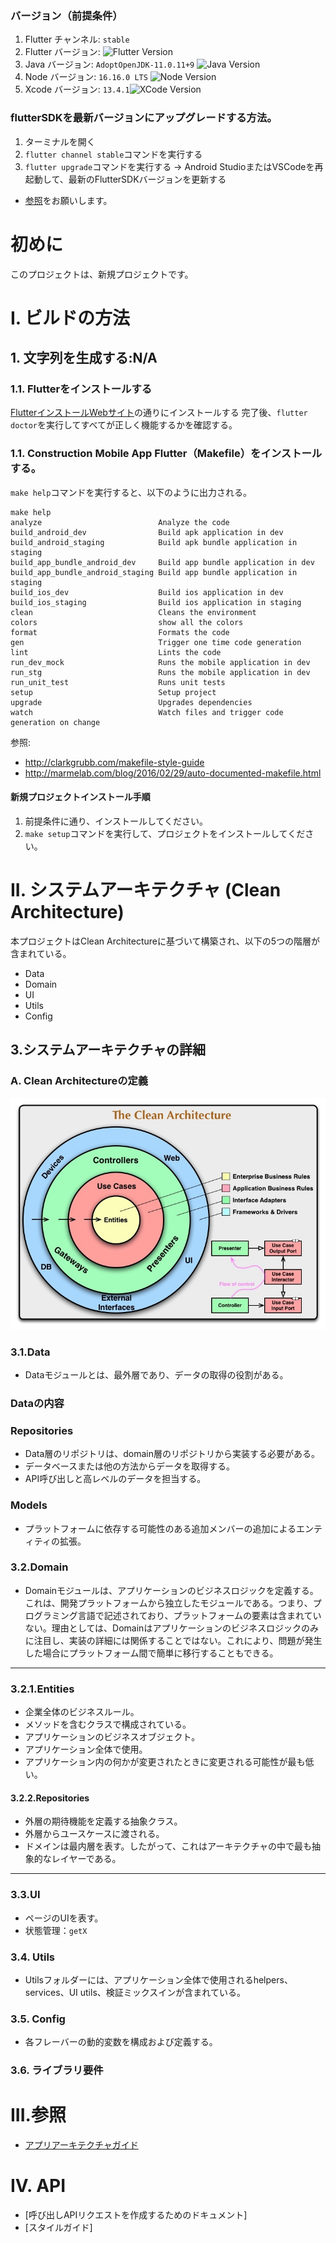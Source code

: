 ### バージョン（前提条件）
1. Flutter チャンネル: `stable`
2. Flutter バージョン: ![Flutter Version](https://img.shields.io/badge/Flutter-version:3.0.1-green)
3. Java バージョン: `AdoptOpenJDK-11.0.11+9` ![Java Version](https://img.shields.io/badge/Java-version%3A11-yellowgreen)
4. Node バージョン: `16.16.0 LTS` ![Node Version](https://img.shields.io/badge/Node-16.16.0%20LTS-yellowgreen)
5. Xcode バージョン: `13.4.1`![XCode Version](https://img.shields.io/badge/XCode-13.4.1-lightgrey)
### flutterSDKを最新バージョンにアップグレードする方法。
1. ターミナルを開く
2. `flutter channel stable`コマンドを実行する
3. `flutter upgrade`コマンドを実行する
->  Android StudioまたはVSCodeを再起動して、最新のFlutterSDKバージョンを更新する
- [参照](https://docs.flutter.dev/development/tools/sdk/upgrading)をお願いします。
# 初めに
このプロジェクトは、新規プロジェクトです。
# I. ビルドの方法
## 1. 文字列を生成する:N/A
### 1.1. Flutterをインストールする
 [FlutterインストールWebサイト](https://flutter.io/docs/get-started/install)の通りにインストールする
完了後、`flutter doctor`を実行してすべてが正しく機能するかを確認する。
### 1.1. Construction Mobile App Flutter（Makefile）をインストールする。
`make help`コマンドを実行すると、以下のように出力される。

    make help
    analyze                          Analyze the code
    build_android_dev                Build apk application in dev
    build_android_staging            Build apk bundle application in staging
    build_app_bundle_android_dev     Build app bundle application in dev
    build_app_bundle_android_staging Build app bundle application in staging
    build_ios_dev                    Build ios application in dev
    build_ios_staging                Build ios application in staging
    clean                            Cleans the environment
    colors                           show all the colors
    format                           Formats the code
    gen                              Trigger one time code generation
    lint                             Lints the code
    run_dev_mock                     Runs the mobile application in dev
    run_stg                          Runs the mobile application in dev
    run_unit_test                    Runs unit tests
    setup                            Setup project
    upgrade                          Upgrades dependencies
    watch                            Watch files and trigger code generation on change
参照:
* http://clarkgrubb.com/makefile-style-guide
* http://marmelab.com/blog/2016/02/29/auto-documented-makefile.html

#### 新規プロジェクトインストール手順
1. 前提条件に通り、インストールしてください。
2. `make setup`コマンドを実行して、プロジェクトをインストールしてください。


# II. システムアーキテクチャ (Clean Architecture)
本プロジェクトはClean Architectureに基づいて構築され、以下の5つの階層が含まれている。
- Data
- Domain
- UI
- Utils
- Config
## 3.システムアーキテクチャの詳細
### A. Clean Architectureの定義
![IMAGE_DESCRIPTION](assets/CleanArchitecture.jpg)
### 3.1.Data
- Dataモジュールとは、最外層であり、データの取得の役割がある。
### Dataの内容
### Repositories
-  Data層のリポジトリは、domain層のリポジトリから実装する必要がある。
-  データベースまたは他の方法からデータを取得する。
-  API呼び出しと高レベルのデータを担当する。
### Models
- プラットフォームに依存する可能性のある追加メンバーの追加によるエンティティの拡張。
### 3.2.Domain
- Domainモジュールは、アプリケーションのビジネスロジックを定義する。これは、開発プラットフォームから独立したモジュールである。つまり、プログラミング言語で記述されており、プラットフォームの要素は含まれていない。理由としては、Domainはアプリケーションのビジネスロジックのみに注目し、実装の詳細には関係することではない。これにより、問題が発生した場合にプラットフォーム間で簡単に移行することもできる。
---
### 3.2.1.Entities
- 企業全体のビジネスルール。
- メソッドを含むクラスで構成されている。
- アプリケーションのビジネスオブジェクト。
- アプリケーション全体で使用。
- アプリケーション内の何かが変更されたときに変更される可能性が最も低い。
#### 3.2.2.Repositories
- 外層の期待機能を定義する抽象クラス。
- 外層からユースケースに渡される。
- ドメインは最内層を表す。したがって、これはアーキテクチャの中で最も抽象的なレイヤーである。
---
### 3.3.UI
-  ページのUIを表す。
-  状態管理：`getX`
### 3.4. Utils
- Utilsフォルダーには、アプリケーション全体で使用されるhelpers、services、UI utils、検証ミックスインが含まれている。
### 3.5. Config
- 各フレーバーの動的変数を構成および定義する。
### 3.6. ライブラリ要件
# III.参照
- [アプリアーキテクチャガイド](https://blog.cleancoder.com/uncle-bob/2012/08/13/the-clean-architecture.html)
# IV. API
* [呼び出しAPIリクエストを作成するためのドキュメント]
* [スタイルガイド]